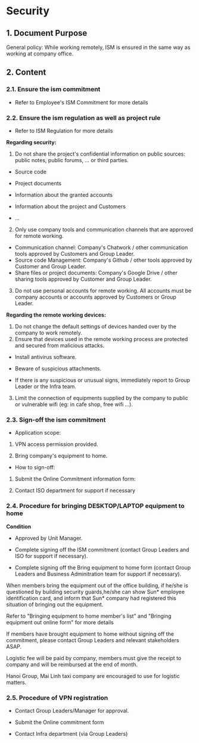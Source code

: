 # Security


## 1. Document Purpose

General policy: While working remotely, ISM is ensured in the same way as working at company office.

## 2. Content

### 2.1. Ensure the ism commitment

- Refer to Employee's ISM Commitment for more details

### 2.2. Ensure the ism regulation as well as project rule

- Refer to ISM Regulation for more details

**Regarding security:**

1. Do not share the project's confidential information on public sources: public notes, public forums, ... or third parties.

- Source code

- Project documents

- Information about the granted accounts

- Information about the project and Customers

- ...

2. Only use company tools and communication channels that are approved for remote working.

- Communication channel: Company's Chatwork / other communication tools approved by Customers and Group Leader.
- Source code Management: Company's Github / other tools approved by Customer and Group Leader.
- Share files or project documents: Company's Google Drive / other sharing tools approved by Customer and Group Leader.

3. Do not use personal accounts for remote working. All accounts must be company accounts or accounts approved by Customers or Group Leader.

**Regarding the remote working devices:**

1. Do not change the default settings of devices handed over by the company to work remotely.
2. Ensure that devices used in the remote working process are protected and secured from malicious attacks.
- Install antivirus software.

- Beware of suspicious attachments.

- If there is any suspicious or unusual signs, immediately report to Group Leader or the Infra team.
3. Limit the connection of equipments supplied by the company to public or vulnerable wifi (eg: in cafe shop, free wifi ...).

### 2.3. Sign-off the ism commitment

- Application scope:

1. VPN access permission provided.

1. Bring company's equipment to home.


- How to sign-off:

1. Submit the Online Commitment information form:

1. Contact ISO department for support if necessary

### 2.4. Procedure for bringing DESKTOP/LAPTOP equipment to home

**Condition**

- Approved by Unit Manager.

- Complete signing off the ISM commitment (contact Group Leaders and ISO for support if necessary).

- Complete signing off the Bring equipment to home form  (contact Group Leaders and Business Adminitration team for support if necessary).

When members bring the equipment out of the office building, if he/she is questioned by building security guards,he/she can show Sun* employee identification card, and inform that Sun* company had registered this situation of bringing out the equipment.

Refer to "Bringing equipment to home member's list" and "Bringing equipment out online form" for more details

If members have brought equipment to home without signing off the commitment, please contact Group Leaders and relevant stakeholders ASAP.

Logistic fee will be paid by company, members must give the receipt to company and will be reimbursed at the end of month.

Hanoi Group, Mai Linh taxi company are encouraged to use for logistic matters.


### 2.5. Procedure of VPN registration

- Contact Group Leaders/Manager for approval.

- Submit the Online commitment form 

- Contact Infra department (via Group Leaders)

